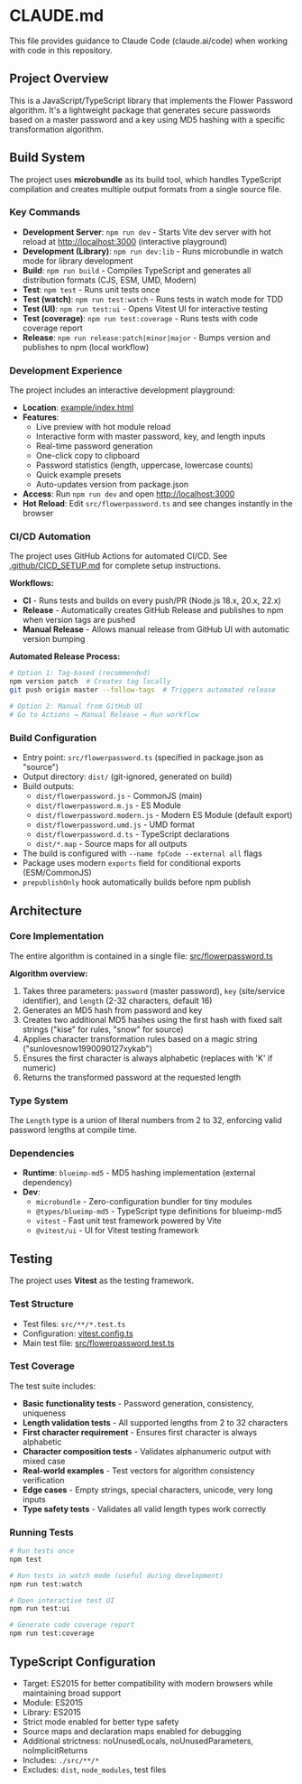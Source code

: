 # CLAUDE.md

This file provides guidance to Claude Code (claude.ai/code) when working with code in this repository.

## Project Overview

This is a JavaScript/TypeScript library that implements the Flower Password algorithm. It's a lightweight package that generates secure passwords based on a master password and a key using MD5 hashing with a specific transformation algorithm.

## Build System

The project uses **microbundle** as its build tool, which handles TypeScript compilation and creates multiple output formats from a single source file.

### Key Commands

- **Development Server**: `npm run dev` - Starts Vite dev server with hot reload at <http://localhost:3000> (interactive playground)
- **Development (Library)**: `npm run dev:lib` - Runs microbundle in watch mode for library development
- **Build**: `npm run build` - Compiles TypeScript and generates all distribution formats (CJS, ESM, UMD, Modern)
- **Test**: `npm test` - Runs unit tests once
- **Test (watch)**: `npm run test:watch` - Runs tests in watch mode for TDD
- **Test (UI)**: `npm run test:ui` - Opens Vitest UI for interactive testing
- **Test (coverage)**: `npm run test:coverage` - Runs tests with code coverage report
- **Release**: `npm run release:patch|minor|major` - Bumps version and publishes to npm (local workflow)

### Development Experience

The project includes an interactive development playground:

- **Location**: [example/index.html](example/index.html)
- **Features**:
  - Live preview with hot module reload
  - Interactive form with master password, key, and length inputs
  - Real-time password generation
  - One-click copy to clipboard
  - Password statistics (length, uppercase, lowercase counts)
  - Quick example presets
  - Auto-updates version from package.json
- **Access**: Run `npm run dev` and open <http://localhost:3000>
- **Hot Reload**: Edit `src/flowerpassword.ts` and see changes instantly in the browser

### CI/CD Automation

The project uses GitHub Actions for automated CI/CD. See [.github/CICD_SETUP.md](.github/CICD_SETUP.md) for complete setup instructions.

**Workflows:**

- **CI** - Runs tests and builds on every push/PR (Node.js 18.x, 20.x, 22.x)
- **Release** - Automatically creates GitHub Release and publishes to npm when version tags are pushed
- **Manual Release** - Allows manual release from GitHub UI with automatic version bumping

**Automated Release Process:**

```bash
# Option 1: Tag-based (recommended)
npm version patch  # Creates tag locally
git push origin master --follow-tags  # Triggers automated release

# Option 2: Manual from GitHub UI
# Go to Actions → Manual Release → Run workflow
```

### Build Configuration

- Entry point: `src/flowerpassword.ts` (specified in package.json as "source")
- Output directory: `dist/` (git-ignored, generated on build)
- Build outputs:
  - `dist/flowerpassword.js` - CommonJS (main)
  - `dist/flowerpassword.m.js` - ES Module
  - `dist/flowerpassword.modern.js` - Modern ES Module (default export)
  - `dist/flowerpassword.umd.js` - UMD format
  - `dist/flowerpassword.d.ts` - TypeScript declarations
  - `dist/*.map` - Source maps for all outputs
- The build is configured with `--name fpCode --external all` flags
- Package uses modern `exports` field for conditional exports (ESM/CommonJS)
- `prepublishOnly` hook automatically builds before npm publish

## Architecture

### Core Implementation

The entire algorithm is contained in a single file: [src/flowerpassword.ts](src/flowerpassword.ts)

**Algorithm overview:**

1. Takes three parameters: `password` (master password), `key` (site/service identifier), and `length` (2-32 characters, default 16)
2. Generates an MD5 hash from password and key
3. Creates two additional MD5 hashes using the first hash with fixed salt strings ("kise" for rules, "snow" for source)
4. Applies character transformation rules based on a magic string ("sunlovesnow1990090127xykab")
5. Ensures the first character is always alphabetic (replaces with 'K' if numeric)
6. Returns the transformed password at the requested length

### Type System

The `Length` type is a union of literal numbers from 2 to 32, enforcing valid password lengths at compile time.

### Dependencies

- **Runtime**: `blueimp-md5` - MD5 hashing implementation (external dependency)
- **Dev**:
  - `microbundle` - Zero-configuration bundler for tiny modules
  - `@types/blueimp-md5` - TypeScript type definitions for blueimp-md5
  - `vitest` - Fast unit test framework powered by Vite
  - `@vitest/ui` - UI for Vitest testing framework

## Testing

The project uses **Vitest** as the testing framework.

### Test Structure

- Test files: `src/**/*.test.ts`
- Configuration: [vitest.config.ts](vitest.config.ts)
- Main test file: [src/flowerpassword.test.ts](src/flowerpassword.test.ts)

### Test Coverage

The test suite includes:

- **Basic functionality tests** - Password generation, consistency, uniqueness
- **Length validation tests** - All supported lengths from 2 to 32 characters
- **First character requirement** - Ensures first character is always alphabetic
- **Character composition tests** - Validates alphanumeric output with mixed case
- **Real-world examples** - Test vectors for algorithm consistency verification
- **Edge cases** - Empty strings, special characters, unicode, very long inputs
- **Type safety tests** - Validates all valid length types work correctly

### Running Tests

```bash
# Run tests once
npm test

# Run tests in watch mode (useful during development)
npm run test:watch

# Open interactive test UI
npm run test:ui

# Generate code coverage report
npm run test:coverage
```

## TypeScript Configuration

- Target: ES2015 for better compatibility with modern browsers while maintaining broad support
- Module: ES2015
- Library: ES2015
- Strict mode enabled for better type safety
- Source maps and declaration maps enabled for debugging
- Additional strictness: noUnusedLocals, noUnusedParameters, noImplicitReturns
- Includes: `./src/**/*`
- Excludes: `dist`, `node_modules`, test files

